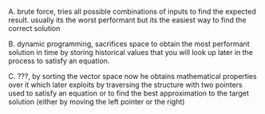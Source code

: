 A. brute force, tries all possible combinations of inputs to find the expected result.
usually its the worst performant but its the easiest way to find the correct solution

B. dynamic programming, sacrifices space to obtain the most performant solution in time
by storing historical values that you will look up later in the process to satisfy an equation.

C. ???, by sorting the vector space now he obtains mathematical properties over it
which later exploits by traversing the structure with two pointers used to satisfy an equation
or to find the best approximation to the target solution (either by moving the left pointer or the right)
